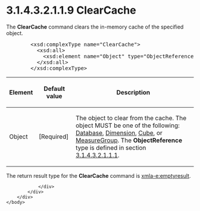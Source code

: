 <html dir="LTR" xmlns:mshelp="http://msdn.microsoft.com/mshelp" xmlns:ddue="http://ddue.schemas.microsoft.com/authoring/2003/5" xmlns:xlink="http://www.w3.org/1999/xlink" xmlns:tool="http://www.microsoft.com/tooltip">
    <head>
        <meta http-equiv="Content-Type" content="text/html; CHARSET=utf-8"></meta>
        <meta name="save" content="history"></meta>
        <title>3.1.4.3.2.1.1.9 ClearCache</title>
        <xml>
            <mshelp:toctitle title="3.1.4.3.2.1.1.9 ClearCache"></mshelp:toctitle>
            <mshelp:rltitle title="[MS-SSAS]: ClearCache"></mshelp:rltitle>
            <mshelp:keyword index="A" term="44d6270b-e99c-4e14-86b7-b4ba40512440"></mshelp:keyword>
            <mshelp:attr name="DCSext.ContentType" value="open specification"></mshelp:attr>
            <mshelp:attr name="AssetID" value="44d6270b-e99c-4e14-86b7-b4ba40512440"></mshelp:attr>
            <mshelp:attr name="TopicType" value="kbRef"></mshelp:attr>
            <mshelp:attr name="DCSext.Title" value="[MS-SSAS]: ClearCache" />
        </xml>
    </head>
    <body>
        <div id="header">
            <h1 class="heading">3.1.4.3.2.1.1.9 ClearCache</h1>
        </div>
        <div id="mainSection">
            <div id="mainBody">
                <div id="allHistory" class="saveHistory"></div>
                <div id="sectionSection0" class="section" name="collapseableSection">
                    

<p>The <b>ClearCache</b> command clears the in-memory cache of
the specified object.     </p>

<dl>
<dd>
<div><pre>   &lt;xsd:complexType name=&quot;ClearCache&quot;&gt;
     &lt;xsd:all&gt;
       &lt;xsd:element name=&quot;Object&quot; type=&quot;ObjectReference&quot; /&gt;
     &lt;/xsd:all&gt;
   &lt;/xsd:complexType&gt;
</pre></div>
</dd></dl>

<table>
 <thead>
  <tr>
   <th>
   <p>Element</p>
   </th>
   <th>
   <p>Default value</p>
   </th>
   <th>
   <p>Description</p>
   </th>
  </tr>
 </thead>
 <tr>
  <td>
  <p>Object</p>
  </td>
  <td>
  <p>[Required]</p>
  </td>
  <td>
  <p>The object to clear from the cache. The object MUST be
  one of the following: <a href="f0a45420-af97-44e1-8744-1621e69c0bf2.htm">Database</a>,
  <a href="ed122253-df54-42a8-8905-0faa6e696b8b.htm">Dimension</a>, <a href="d40a289e-e3a8-488b-b0ce-bd388acf1807.htm">Cube</a>, or <a href="da8a6ff0-01ea-491e-9041-c2d97f28544e.htm">MeasureGroup</a>. The <b>ObjectReference</b>
  type is defined in section <a href="26834101-a86b-4365-8e58-d6e4a6ad377d.htm">3.1.4.3.2.1.1.1</a>.</p>
  </td>
 </tr>
</table>

<p>The return result type for the <b>ClearCache</b> command is <a href="e2751688-2c1a-479c-85b4-54bb909183aa.htm">xmla-e:emptyresult</a>.</p>


                </div>
            </div>
        </div>
    </body>
</html>
